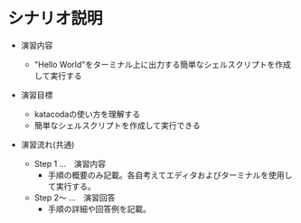 # シナリオ説明
- 演習内容
  - "Hello World"をターミナル上に出力する簡単なシェルスクリプトを作成して実行する

- 演習目標
  - katacodaの使い方を理解する
  - 簡単なシェルスクリプトを作成して実行できる

- 演習流れ(共通)
  - Step 1 …　演習内容
    - 手順の概要のみ記載。各自考えてエディタおよびターミナルを使用して実行する。
  - Step 2～ …　演習回答
    - 手順の詳細や回答例を記載。